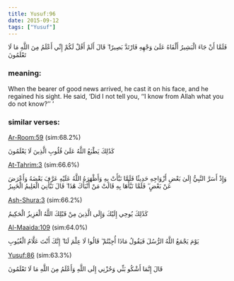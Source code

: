 ```yaml
---
title: Yusuf:96
date: 2015-09-12
tags: ["Yusuf"]
---
```

فَلَمَّا أَنْ جَاءَ الْبَشِيرُ أَلْقَاهُ عَلَىٰ وَجْهِهِ فَارْتَدَّ بَصِيرًا ۖ قَالَ أَلَمْ أَقُلْ لَكُمْ إِنِّي أَعْلَمُ مِنَ اللَّهِ مَا لَا تَعْلَمُونَ
### meaning: 
When the bearer of good news arrived, he cast it on his face, and he regained his sight. He said, ‘Did I not tell you, ‘‘I know from Allah what you do not know?’’ ’
### similar verses: 

[Ar-Room:59](/30/59) (sim:68.2%)

كَذَٰلِكَ يَطْبَعُ اللَّهُ عَلَىٰ قُلُوبِ الَّذِينَ لَا يَعْلَمُونَ

[At-Tahrim:3](/66/3) (sim:66.6%)

وَإِذْ أَسَرَّ النَّبِيُّ إِلَىٰ بَعْضِ أَزْوَاجِهِ حَدِيثًا فَلَمَّا نَبَّأَتْ بِهِ وَأَظْهَرَهُ اللَّهُ عَلَيْهِ عَرَّفَ بَعْضَهُ وَأَعْرَضَ عَنْ بَعْضٍ ۖ فَلَمَّا نَبَّأَهَا بِهِ قَالَتْ مَنْ أَنْبَأَكَ هَٰذَا ۖ قَالَ نَبَّأَنِيَ الْعَلِيمُ الْخَبِيرُ

[Ash-Shura:3](/42/3) (sim:66.2%)

كَذَٰلِكَ يُوحِي إِلَيْكَ وَإِلَى الَّذِينَ مِنْ قَبْلِكَ اللَّهُ الْعَزِيزُ الْحَكِيمُ

[Al-Maaida:109](/5/109) (sim:64.0%)

يَوْمَ يَجْمَعُ اللَّهُ الرُّسُلَ فَيَقُولُ مَاذَا أُجِبْتُمْ ۖ قَالُوا لَا عِلْمَ لَنَا ۖ إِنَّكَ أَنْتَ عَلَّامُ الْغُيُوبِ

[Yusuf:86](/12/86) (sim:63.3%)

قَالَ إِنَّمَا أَشْكُو بَثِّي وَحُزْنِي إِلَى اللَّهِ وَأَعْلَمُ مِنَ اللَّهِ مَا لَا تَعْلَمُونَ
